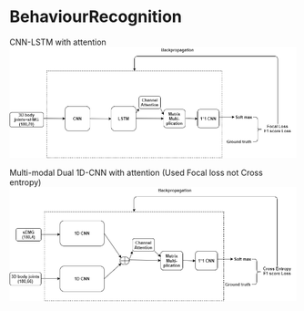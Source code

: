 # BehaviourRecognition
CNN-LSTM with attention
![Oil seep sample](cnnlstm.png)

Multi-modal Dual 1D-CNN with attention (Used Focal loss not Cross entropy)
![Oil seep sample](1dcnnattention.png)
